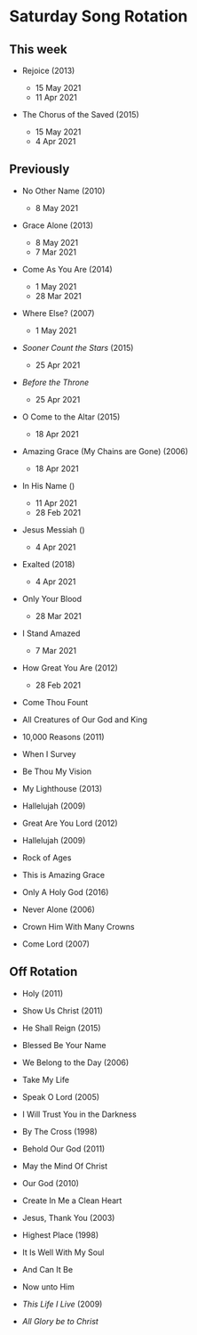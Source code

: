 ﻿# Saturday Song Rotation

## This week

* Rejoice (2013)
  * 15 May 2021
  * 11 Apr 2021

* The Chorus of the Saved (2015)
  * 15 May 2021
  * 4 Apr 2021

## Previously

* No Other Name (2010)
  * 8 May 2021

* Grace Alone (2013)
  * 8 May 2021
  * 7 Mar 2021

* Come As You Are (2014)
  * 1 May 2021
  * 28 Mar 2021

* Where Else? (2007)
  * 1 May 2021
  
* *Sooner Count the Stars* (2015)
  * 25 Apr 2021

* *Before the Throne*
  * 25 Apr 2021

* O Come to the Altar (2015)
  * 18 Apr 2021

* Amazing Grace (My Chains are Gone) (2006)
  * 18 Apr 2021

* In His Name ()
  * 11 Apr 2021
  * 28 Feb 2021

* Jesus Messiah ()
  * 4 Apr 2021

* Exalted (2018)
  * 4 Apr 2021

* Only Your Blood
  * 28 Mar 2021

* I Stand Amazed
  * 7 Mar 2021

* How Great You Are (2012)
  * 28 Feb 2021

* Come Thou Fount

* All Creatures of Our God and King

* 10,000 Reasons (2011)

* When I Survey

* Be Thou My Vision

* My Lighthouse (2013)

* Hallelujah (2009)
  
* Great Are You Lord (2012)

* Hallelujah (2009)
  
* Rock of Ages

* This is Amazing Grace

* Only A Holy God (2016)

* Never Alone (2006)

* Crown Him With Many Crowns

* Come Lord (2007)

## Off Rotation

* Holy (2011)

* Show Us Christ (2011)

* He Shall Reign (2015)

* Blessed Be Your Name

* We Belong to the Day (2006)

* Take My Life

* Speak O Lord (2005)

* I Will Trust You in the Darkness

* By The Cross (1998)

* Behold Our God (2011)

* May the Mind Of Christ

* Our God (2010)

* Create In Me a Clean Heart

* Jesus, Thank You (2003)

* Highest Place (1998)

* It Is Well With My Soul

* And Can It Be

* Now unto Him

* *This Life I Live* (2009)

* *All Glory be to Christ*
